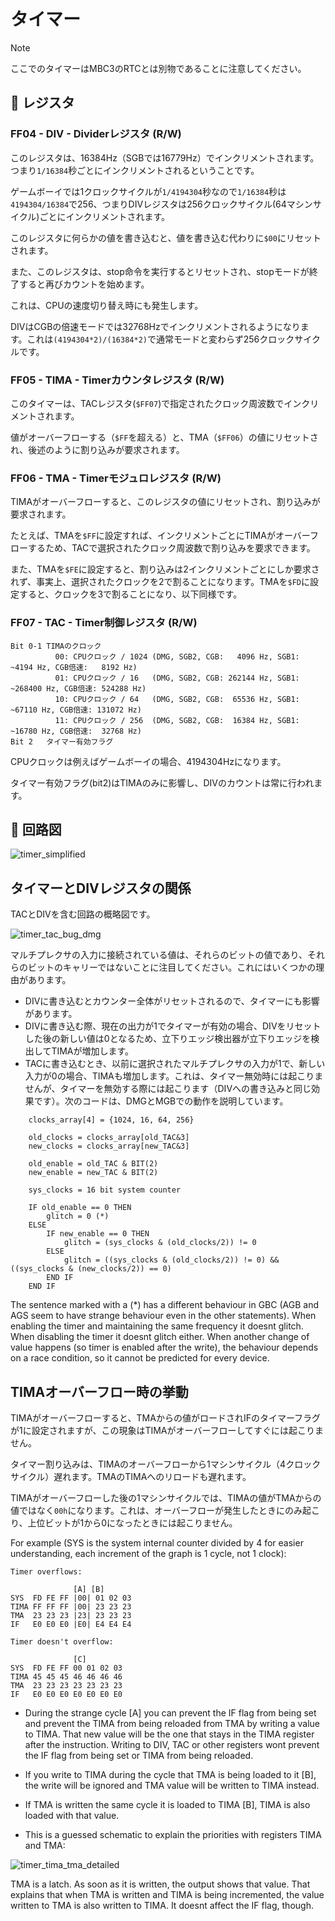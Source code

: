# タイマー

> [!NOTE] 
> ここでのタイマーはMBC3のRTCとは別物であることに注意してください。

## 👾 レジスタ

### FF04 - DIV - Dividerレジスタ (R/W)

このレジスタは、16384Hz（SGBでは16779Hz）でインクリメントされます。つまり`1/16384`秒ごとにインクリメントされるということです。

ゲームボーイでは1クロックサイクルが`1/4194304`秒なので`1/16384`秒は`4194304/16384`で256、つまりDIVレジスタは256クロックサイクル(64マシンサイクル)ごとにインクリメントされます。

このレジスタに何らかの値を書き込むと、値を書き込む代わりに`$00`にリセットされます。

また、このレジスタは、stop命令を実行するとリセットされ、stopモードが終了すると再びカウントを始めます。

これは、CPUの速度切り替え時にも発生します。

DIVはCGBの倍速モードでは32768Hzでインクリメントされるようになります。これは`(4194304*2)/(16384*2)`で通常モードと変わらず256クロックサイクルです。

### FF05 - TIMA - Timerカウンタレジスタ (R/W)

このタイマーは、TACレジスタ(`$FF07`)で指定されたクロック周波数でインクリメントされます。

値がオーバーフローする（`$FF`を超える）と、TMA（`$FF06`）の値にリセットされ、後述のように割り込みが要求されます。

### FF06 - TMA - Timerモジュロレジスタ (R/W)

TIMAがオーバーフローすると、このレジスタの値にリセットされ、割り込みが要求されます。

たとえば、TMAを`$FF`に設定すれば、インクリメントごとにTIMAがオーバーフローするため、TACで選択されたクロック周波数で割り込みを要求できます。

また、TMAを`$FE`に設定すると、割り込みは2インクリメントごとにしか要求されず、事実上、選択されたクロックを2で割ることになります。TMAを`$FD`に設定すると、クロックを3で割ることになり、以下同様です。

### FF07 - TAC - Timer制御レジスタ (R/W)

```
Bit 0-1 TIMAのクロック
          00: CPUクロック / 1024 (DMG, SGB2, CGB:   4096 Hz, SGB1:   ~4194 Hz, CGB倍速:   8192 Hz)
          01: CPUクロック / 16   (DMG, SGB2, CGB: 262144 Hz, SGB1: ~268400 Hz, CGB倍速: 524288 Hz)
          10: CPUクロック / 64   (DMG, SGB2, CGB:  65536 Hz, SGB1:  ~67110 Hz, CGB倍速: 131072 Hz)
          11: CPUクロック / 256  (DMG, SGB2, CGB:  16384 Hz, SGB1:  ~16780 Hz, CGB倍速:  32768 Hz)
Bit 2   タイマー有効フラグ
```

CPUクロックは例えばゲームボーイの場合、4194304Hzになります。

タイマー有効フラグ(bit2)はTIMAのみに影響し、DIVのカウントは常に行われます。

## 🔋 回路図

![timer_simplified](./images/timer/simplified.svg)

## タイマーとDIVレジスタの関係

TACとDIVを含む回路の概略図です。

![timer_tac_bug_dmg](./images/timer/tac_bug_dmg.svg)

マルチプレクサの入力に接続されている値は、それらのビットの値であり、それらのビットのキャリーではないことに注目してください。これにはいくつかの理由があります。

- DIVに書き込むとカウンター全体がリセットされるので、タイマーにも影響があります。
- DIVに書き込む際、現在の出力が1でタイマーが有効の場合、DIVをリセットした後の新しい値は0となるため、立下りエッジ検出器が立下りエッジを検出してTIMAが増加します。
- TACに書き込むとき、以前に選択されたマルチプレクサの入力が1で、新しい入力が0の場合、TIMAも増加します。これは、タイマー無効時には起こりませんが、タイマーを無効する際には起こります（DIVへの書き込みと同じ効果です）。次のコードは、DMGとMGBでの動作を説明しています。

```
    clocks_array[4] = {1024, 16, 64, 256}

    old_clocks = clocks_array[old_TAC&3]
    new_clocks = clocks_array[new_TAC&3]

    old_enable = old_TAC & BIT(2)
    new_enable = new_TAC & BIT(2)

    sys_clocks = 16 bit system counter

    IF old_enable == 0 THEN
        glitch = 0 (*)
    ELSE
        IF new_enable == 0 THEN
            glitch = (sys_clocks & (old_clocks/2)) != 0
        ELSE
            glitch = ((sys_clocks & (old_clocks/2)) != 0) && ((sys_clocks & (new_clocks/2)) == 0)
        END IF
    END IF
```

The sentence marked with a (*) has a different behaviour in GBC (AGB and AGS seem to have strange behaviour even in the other statements). When enabling the timer and maintaining the same frequency it doesnt glitch. When disabling the timer it doesnt glitch either. When another change of value happens (so timer is enabled after the write), the behaviour depends on a race condition, so it cannot be predicted for every device.

## TIMAオーバーフロー時の挙動

TIMAがオーバーフローすると、TMAからの値がロードされIFのタイマーフラグが1に設定されますが、この現象はTIMAがオーバーフローしてすぐには起こりません。

タイマー割り込みは、TIMAのオーバーフローから1マシンサイクル（4クロックサイクル）遅れます。TMAのTIMAへのリロードも遅れます。

TIMAがオーバーフローした後の1マシンサイクルでは、TIMAの値がTMAからの値ではなく`00h`になります。これは、オーバーフローが発生したときにのみ起こり、上位ビットが1から0になったときには起こりません。

For example (SYS is the system internal counter divided by 4 for easier understanding, each increment of the graph is 1 cycle, not 1 clock):

```
Timer overflows:

              [A] [B]
SYS  FD FE FF |00| 01 02 03
TIMA FF FF FF |00| 23 23 23
TMA  23 23 23 |23| 23 23 23
IF   E0 E0 E0 |E0| E4 E4 E4

Timer doesn't overflow:

              [C]
SYS  FD FE FF 00 01 02 03
TIMA 45 45 45 46 46 46 46
TMA  23 23 23 23 23 23 23
IF   E0 E0 E0 E0 E0 E0 E0

```

- During the strange cycle \[A\] you can prevent the IF flag from being
set and prevent the TIMA from being reloaded from TMA by writing a value
to TIMA. That new value will be the one that stays in the TIMA register
after the instruction. Writing to DIV, TAC or other registers wont
prevent the IF flag from being set or TIMA from being reloaded.

- If you write to TIMA during the cycle that TMA is being loaded to it
\[B\], the write will be ignored and TMA value will be written to TIMA
instead.

- If TMA is written the same cycle it is loaded to TIMA \[B\], TIMA is
also loaded with that value.

- This is a guessed schematic to explain the priorities with registers
TIMA and TMA:

![timer_tima_tma_detailed](./images/timer/tima_tma_detailed.svg)

TMA is a latch. As soon as it is written, the output shows that value.
That explains that when TMA is written and TIMA is being incremented,
the value written to TMA is also written to TIMA. It doesnt affect the
IF flag, though.
